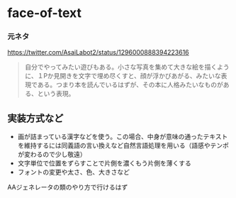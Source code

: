 # face-of-text

### 元ネタ

https://twitter.com/AsaiLabot2/status/1296000888394223616
> 自分でやってみたい遊びもある。小さな写真を集めて大きな絵を描くように、１Pか見開きを文字で埋め尽くすと、顔が浮かびあがる、みたいな表現である。つまり本を読んでいるはずが、その本に人格みたいなものがある、という表現。


## 実装方式など
* 画が詰まっている漢字などを使う。この場合、中身が意味の通ったテキストを維持するには同義語の言い換えなど自然言語処理を用いる（語感やテンポが変わるので少し敬遠）
* 文字単位で位置をずらすことで片側を濃くもう片側を薄くする
* フォントの変更や太さ、色、大きさなど

AAジェネレータの類のやり方で行けるはず
